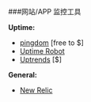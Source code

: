 ###网站/APP 监控工具

**Uptime:**

* [pingdom](https://www.pingdom.com/) [free to $]
* [Uptime Robot](https://uptimerobot.com/)
* [Uptrends](https://www.uptrends.com/) [$]

**General:**

* [New Relic](http://newrelic.com/)